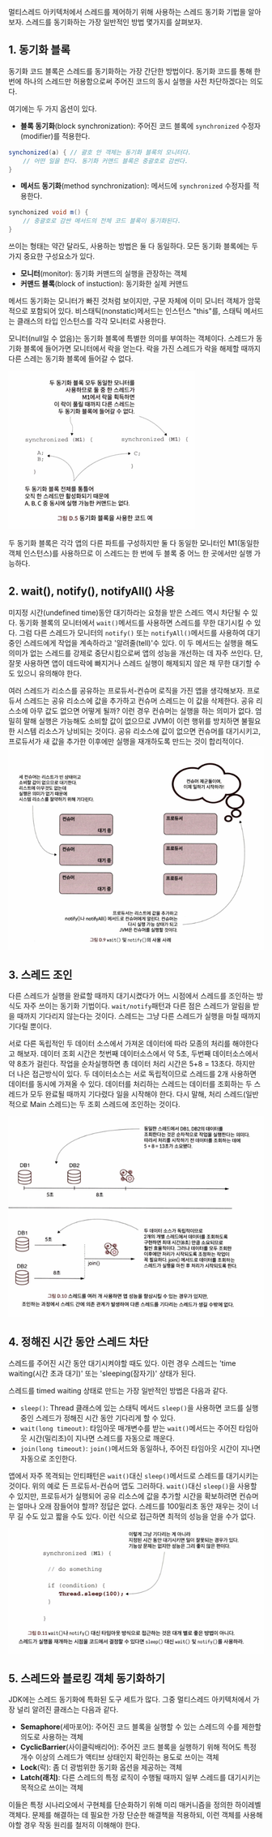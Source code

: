 멀티스레드 아키텍처에서 스레드를 제어하기 위해 사용하는 스레드 동기화 기법을 알아보자.
스레드를 동기화하는 가장 일반적인 방법 몇가지를 살펴보자.

## 1. 동기화 블록
동기화 코드 블록은 스레드를 동기화하는 가장 간단한 방법이다.
동기화 코드를 통해 한 번에 하나의 스레드만 허용함으로써 주어진 코드의 동시 실행을 사전 차단하겠다는 의도다.

여기에는 두 가지 옵션이 있다.

- **블록 동기화**(block synchronization): 주어진 코드 블록에 `synchronized` 수정자(modifier)를 적용한다.
````java
synchonized(a) { // 괄호 안 객체는 동기화 블록의 모니터다.
    // 어떤 일을 한다. 동기화 커맨드 블록은 중괄호로 감싼다.
}
````
- **메서드 동기화**(method synchronization): 메서드에 `synchronized` 수정자를 적용한다.
```java
synchonized void m() {
    // 중괄호로 감싼 메서드의 전체 코드 블록이 동기화된다.
}
```
쓰이는 형태는 약간 달라도, 사용하는 방법은 둘 다 동일하다. 모든 동기화 블록에는 두 가지 중요한 구성요소가 있다.
- **모니터**(monitor): 동기화 커맨드의 실행을 관장하는 객체
- **커맨드 블록**(block of instuction): 동기화한 실제 커맨드

메서드 동기화는 모니터가 빠진 것처럼 보이지만, 구문 자체에 이미 모니터 객체가 암묵적으로 포함되어 있다.
비스태틱(nonstatic)메서드는 인스턴스 "this"를, 스태틱 메서드는 클래스의 타입 인스턴스를 각각 모니터로 사용한다.

모니터(null일 수 없음)는 동기화 블록에 특별한 의미를 부여하는 객체이다.
스레드가 동기화 블록에 들어가면 모니터에서 락을 얻는다. 락을 가진 스레드가 락을 해제할 때까지 다른 스레는 동기화 블록에 들어갈 수 없다.

![img_2.png](img_2.png)

두 동기화 블록은 각각 앱의 다른 파트를 구성하지만 둘 다 동일한 모니터인 M1(동일한 객체 인스턴스)를 사용하므로
이 스레드는 한 번에 두 블록 중 어느 한 곳에서만 실행 가능하다.

## 2. wait(), notify(), notifyAll() 사용
미지정 시간(undefined time)동안 대기하라는 요청을 받은 스레드 역시 차단될 수 있다.
동기화 블록의 모니터에서 `wait()`메서드를 사용하면 스레드를 무한 대기시킬 수 있다.
그럼 다른 스레드가 모니터의 `notify()` 또는 `notifyAll()`메서드를 사용하여 대기 중인 스레드에게 작업을 계속하라고 '알려줄(tell)'수 있다.
이 두 메서드는 실행을 해도 의미가 없는 스레드를 강제로 중단시킴으로써 앱의 성능을 개선하는 데 자주 쓰인다.
단, 잘못 사용하면 앱이 데드락에 빠지거나 스레드 실행이 해제되지 않은 채 무한 대기할 수도 있으니 유의해야 한다.

여러 스레드가 리소스를 공유하는 프로듀서-컨슈머 로직을 가진 앱을 생각해보자.
프로듀서 스레드는 공유 리소스에 값을 추가하고 컨슈머 스레드는 이 값을 삭제한다.
공유 리스소에 아무 값도 없으면 어떻게 될까? 이런 경우 컨슈머는 실행을 하는 의미가 없다.
엄밀히 말해 실행은 가능해도 소비할 값이 없으므로 JVM이 이런 행위를 방치하면 불필요한 시스템 리소스가 낭비되는 것이다.
공유 리소스에 값이 없으면 컨슈머를 대기시키고, 프로듀서가 새 값을 추가한 이후에만 실행을 재개하도록 만드는 것이 합리적이다.
![img_3.png](img_3.png)

## 3. 스레드 조인
다른 스레드가 실행을 완료할 때까지 대기시켰다가 어느 시점에서 스레드를 조인하는 방식도 자주 쓰이는 동기화 기법이다.
`wait/notify`패턴과 다른 점은 스레드가 알림을 받을 때까지 기다리지 않는다는 것이다. 스레드는 그냥 다른 스레드가 실행을 마칠 때까지 기다릴 뿐이다.

서로 다른 독립적인 두 데이터 소스에서 가져온 데이터에 따라 모종의 처리를 해야한다고 해보자.
데이터 조회 시간은 첫번째 데이터소스에서 약 5초, 두번째 데이터소스에서 약 8초가 걸린다. 작업을 순차실행하면 총 데이터 처리 시간은 5+8 = 13초다.
하지만 더 나은 접근방식이 있다. 두 데이터소스는 서로 독립적이므로 스레드를 2개 사용하면 데이터를 동시에 가져올 수 있다.
데이터를 처리하는 스레드는 데이터를 조회하는 두 스레드가 모두 완료될 때까지 기다렸다 일을 시작해야 한다.
다시 말해, 처리 스레드(일반적으로 Main 스레드)는 두 조회 스레드에 조인하는 것이다.

![img_4.png](img_4.png)

## 4. 정해진 시간 동안 스레드 차단
스레드를 주어진 시간 동안 대기시켜야할 때도 있다. 이런 경우 스레드는 'time waiting(시간 초과 대기)' 또는 'sleeping(잠자기)' 상태가 된다.

스레드를 timed waiting 상태로 만드는 가장 일반적인 방법은 다음과 같다.

- `sleep()`: Thread 클래스에 있는 스태틱 메서드 `sleep()`을 사용하면 코드를 실행중인 스레드가 정해진 시간 동안 기다리게 할 수 있다.
- `wait(long timeout)`: 타임아웃 매개변수를 받는 `wait()`메서드는 주어진 타임아웃 시간(밀리초)이 지나면 스레드를 자동으로 깨운다.
- `join(long timeout)`: `join()`메서드와 동일하나, 주어진 타임아웃 시간이 지나면 자동으로 조인한다.

앱에서 자주 목격되는 안티패턴은 `wait()`대신 `sleep()`메서드로 스레드를 대기시키는 것이다.
위의 예로 든 프로듀서-컨슈머 앱도 그러하다. `wait()`대신 `sleep()`을 사용할 수 있지만, 프로듀서가 실행되어 공유 리소스에 값을 추가할 시간을 확보하려면
컨슈머는 얼마나 오래 잠들어야 할까? 정답은 없다. 스레드를 100밀리초 동안 재우는 것이 너무 길 수도 있고 짧을 수도 있다. 이런 식으로 접근하면 최적의 성능을
얻을 수가 없다.

![img_5.png](img_5.png)

## 5. 스레드와 블로킹 객체 동기화하기
JDK에는 스레드 동기화에 특화된 도구 세트가 많다. 그중 멀티스레드 아키텍처에서 가장 널리 알려진 클래스는 다음과 같다.
- **Semaphore**(세마포어): 주어진 코드 블록을 실행할 수 있는 스레드의 수를 제한할 의도로 사용하는 객체
- **CyclicBarrier**(사이클릭배리어): 주어진 코드 블록을 실행하기 위해 적어도 특정 개수 이상의 스레드가 액티브 상태인지 확인하는 용도로 쓰이는 객체
- **Lock**(락): 좀 더 광범위한 동기화 옵션을 제공하는 객체
- **Latch(래치)**: 다른 스레드의 특정 로직이 수행될 때까지 일부 스레드를 대기시키는 목적으로 쓰이는 객체

이들은 특정 시나리오에서 구현체를 단순화하기 위해 미리 매커니즘을 정의한 하이레벨 객체다.
문제를 해결하는 데 필요한 가장 단순한 해결책을 적용하되, 이런 객체를 사용해야할 경우 작동 원리를 철저히 이해해야 한다.
